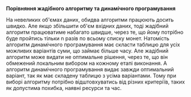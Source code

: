 **Порівняння жадібного алгоритму та динамічного програмування**

На невеликих об'ємах даних, обидва алгоритми працюють досить швидко. Але якщо збільшити об'єм вхідних даних, тоді жадібний алгоритм працюватиме набагато швидше, через те, що йому потрібно буде пройтись тільки n разів по всьому списку монет.
Натомість алгоритм динамічного програмування має скласти таблицю для усіх можливих варіантів суми, що займає більше часу. Але жадібний алгоритм може видати не оптимальне рішення, через те, що він обмежений локальним вибором на кожному етапі виконання.
А алгоритм динамічного програмування видає завжди оптимальний варіант, так як має складену таблицю з усіма варіантами.
Тому при виборі алгоритму потрібно відштовхуватись від різних критеріїв, таких як допустима похибка, наявні ресурси та час.
